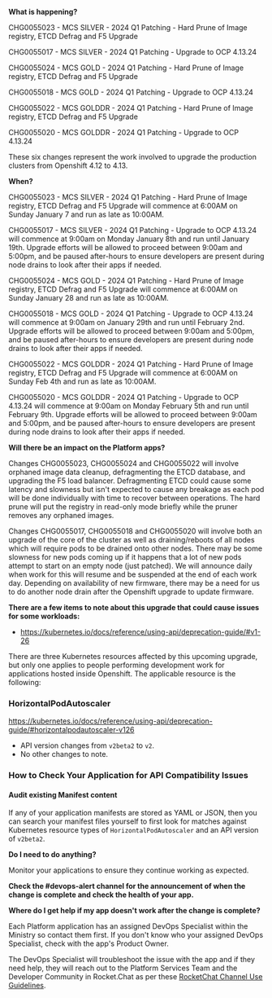 **What is happening?**

CHG0055023 - MCS SILVER - 2024 Q1 Patching - Hard Prune of Image registry, ETCD Defrag and F5 Upgrade

CHG0055017 - MCS SILVER - 2024 Q1 Patching - Upgrade to OCP 4.13.24

CHG0055024 - MCS GOLD - 2024 Q1 Patching - Hard Prune of Image registry, ETCD Defrag and F5 Upgrade

CHG0055018 - MCS GOLD - 2024 Q1 Patching - Upgrade to OCP 4.13.24

CHG0055022 - MCS GOLDDR - 2024 Q1 Patching - Hard Prune of Image registry, ETCD Defrag and F5 Upgrade

CHG0055020 - MCS GOLDDR - 2024 Q1 Patching - Upgrade to OCP 4.13.24

These six changes represent the work involved to upgrade the production clusters from Openshift 4.12 to 4.13.

**When?**

CHG0055023 - MCS SILVER - 2024 Q1 Patching - Hard Prune of Image registry, ETCD Defrag and F5 Upgrade will commence at 6:00AM on Sunday January 7 and run as late as 10:00AM.

CHG0055017 - MCS SILVER - 2024 Q1 Patching - Upgrade to OCP 4.13.24 will commence at 9:00am on Monday January 8th and run until January 19th. Upgrade efforts will be allowed to proceed between 9:00am and 5:00pm, and be paused after-hours to ensure developers are present during node drains to look after their apps if needed.

CHG0055024 - MCS GOLD - 2024 Q1 Patching - Hard Prune of Image registry, ETCD Defrag and F5 Upgrade will commence at 6:00AM on Sunday January 28 and run as late as 10:00AM.

CHG0055018 - MCS GOLD - 2024 Q1 Patching - Upgrade to OCP 4.13.24 will commence at 9:00am on January 29th and run until February 2nd. Upgrade efforts will be allowed to proceed between 9:00am and 5:00pm, and be paused after-hours to ensure developers are present during node drains to look after their apps if needed.

CHG0055022 - MCS GOLDDR - 2024 Q1 Patching - Hard Prune of Image registry, ETCD Defrag and F5 Upgrade will commence at 6:00AM on Sunday Feb 4th and run as late as 10:00AM.

CHG0055020 - MCS GOLDDR - 2024 Q1 Patching - Upgrade to OCP 4.13.24 will commence at 9:00am on Monday February 5th and run until February 9th. Upgrade efforts will be allowed to proceed between 9:00am and 5:00pm, and be paused after-hours to ensure developers are present during node drains to look after their apps if needed.

**Will there be an impact on the Platform apps?**

Changes CHG0055023, CHG0055024 and CHG0055022 will involve orphaned image data cleanup, defragmenting the ETCD database, and upgrading the F5 load balancer. Defragmenting ETCD could cause some latency and slowness but isn't expected to cause any breakage as each pod will be done individually with time to recover between operations. The hard prune will put the registry in read-only mode briefly while the pruner removes any orphaned images.

 Changes CHG0055017, CHG0055018 and CHG0055020 will involve both an upgrade of the core of the cluster as well as draining/reboots of all nodes which will require pods to be drained onto other nodes. There may be some slowness for new pods coming up if it happens that a lot of new pods attempt to start on an empty node (just patched). We will announce daily when work for this will resume and be suspended at the end of each work day. Depending on availability of new firmware, there may be a need for us to do another node drain after the Openshift upgrade to update firmware.

**There are a few items to note about this upgrade that could cause issues for some workloads:**

- <https://kubernetes.io/docs/reference/using-api/deprecation-guide/#v1-26>

There are three Kubernetes resources affected by this upcoming upgrade, but only one applies to people performing development work for applications hosted inside Openshift. The applicable resource is the following:

### HorizontalPodAutoscaler

<https://kubernetes.io/docs/reference/using-api/deprecation-guide/#horizontalpodautoscaler-v126>

- API version changes from `v2beta2` to `v2`.
- No other changes to note.

### How to Check Your Application for API Compatibility Issues

#### Audit existing Manifest content

If any of your application manifests are stored as YAML or JSON, then you can search your manifest files yourself to first look for matches against Kubernetes resource types of  `HorizontalPodAutoscaler` and an API version of `v2beta2`.

**Do I need to do anything?**

Monitor your applications to ensure they continue working as expected.

**Check the #devops-alert channel for the announcement of when the change is complete and check the health of your app.**

**Where do I get help if my app doesn't work after the change is complete?**

Each Platform application has an assigned DevOps Specialist within the Ministry so contact them first. If you don't know who your assigned DevOps Specialist, check with the app's Product Owner.

The DevOps Specialist will troubleshoot the issue with the app and if they need help, they will reach out to the Platform Services Team and the Developer Community in Rocket.Chat as per these [RocketChat Channel Use Guidelines](
https://developer.gov.bc.ca/Getting-human-support-for-issues-not-covered-by-devops-requests).
